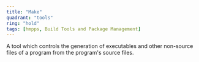 ```yaml
---
title: "Make"
quadrant: "tools"
ring: "hold"
tags: [hmpps, Build Tools and Package Management]
---
```


A tool which controls the generation of executables and other non-source files of a program from the program's source files. 
